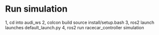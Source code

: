 # Run simulation 
1, cd into audi_ws
2, colcon build    source install/setup.bash 
3, ros2 launch launches default_launch.py 
4, ros2 run racecar_controller simulation 
